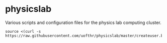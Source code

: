 # physicslab
Various scripts and configuration files for the physics lab computing cluster.


    source <(curl -s https://raw.githubusercontent.com/uofthr/physicslab/master/createuser.bash)

